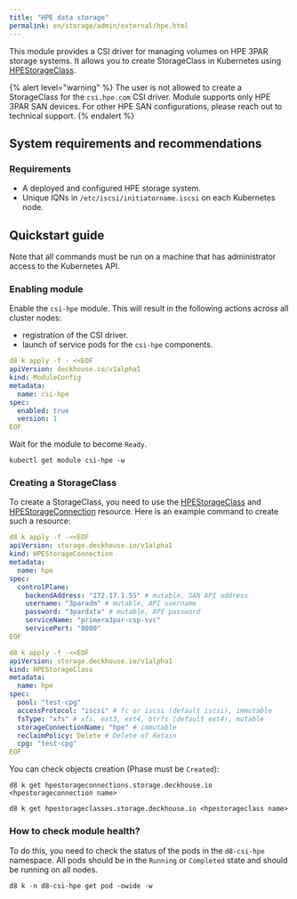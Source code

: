 ```yaml
---
title: "HPE data storage"
permalink: en/storage/admin/external/hpe.html
---
```


This module provides a CSI driver for managing volumes on HPE 3PAR storage systems. It allows you to create StorageClass in Kubernetes using [HPEStorageClass](../../../reference/cr/hpestorageclass/).

{% alert level="warning" %}
The user is not allowed to create a StorageClass for the `csi.hpe.com` CSI driver.
Module supports only HPE 3PAR SAN devices. For other HPE SAN configurations, please reach out to technical support.
{% endalert %}
>
## System requirements and recommendations

### Requirements

- A deployed and configured HPE storage system.
- Unique IQNs in `/etc/iscsi/initiatorname.iscsi` on each Kubernetes node.

## Quickstart guide

Note that all commands must be run on a machine that has administrator access to the Kubernetes API.

### Enabling module

Enable the `csi-hpe` module. This will result in the following actions across all cluster nodes:
- registration of the CSI driver.
- launch of service pods for the `csi-hpe` components.

```yaml
d8 k apply -f - <<EOF
apiVersion: deckhouse.io/v1alpha1
kind: ModuleConfig
metadata:
  name: csi-hpe
spec:
  enabled: true
  version: 1
EOF
```

Wait for the module to become `Ready`.

```shell
kubectl get module csi-hpe -w
```

### Creating a StorageClass

To create a StorageClass, you need to use the [HPEStorageClass](../../../reference/cr/hpestorageclass/) and [HPEStorageConnection](../../../reference/cr/hpestorageconnection/) resource. Here is an example command to create such a resource:

```yaml
d8 k apply -f -<<EOF
apiVersion: storage.deckhouse.io/v1alpha1
kind: HPEStorageConnection
metadata:
  name: hpe
spec:
  controlPlane:
    backendAddress: "172.17.1.55" # mutable, SAN API address
    username: "3paradm" # mutable, API username
    password: "3pardata" # mutable, API password
    serviceName: "primera3par-csp-svc"
    servicePort: "8080"
EOF
```

```yaml
d8 k apply -f -<<EOF
apiVersion: storage.deckhouse.io/v1alpha1
kind: HPEStorageClass
metadata:
  name: hpe
spec:
  pool: "test-cpg"
  accessProtocol: "iscsi" # fc or iscsi (default iscsi), immutable
  fsType: "xfs" # xfs, ext3, ext4, btrfs (default ext4), mutable
  storageConnectionName: "hpe" # immutable
  reclaimPolicy: Delete # Delete of Retain
  cpg: "test-cpg"
EOF
```

You can check objects creation (Phase must be `Created`):

```shell
d8 k get hpestorageconnections.storage.deckhouse.io <hpestorageconnection name>
```

```shell
d8 k get hpestorageclasses.storage.deckhouse.io <hpestorageclass name>
```

### How to check module health?

To do this, you need to check the status of the pods in the `d8-csi-hpe` namespace. All pods should be in the `Running` or `Completed` state and should be running on all nodes.

```shell
d8 k -n d8-csi-hpe get pod -owide -w
```
